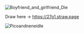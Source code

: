 ![Boyfriend_and_girlfriend_Die](https://github.com/user-attachments/assets/1f9bca5d-480f-4876-b1ee-580893160762)

Draw here -> https://27o1.straw.page

![Picoandneneidle](https://github.com/user-attachments/assets/e8d39fe8-b00a-410a-8ace-621b4dee043c)
